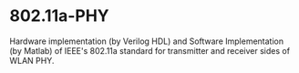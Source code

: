 # 802.11a-PHY
Hardware implementation (by Verilog HDL) and Software Implementation (by Matlab) of IEEE's 802.11a standard for transmitter and receiver sides of WLAN PHY.

